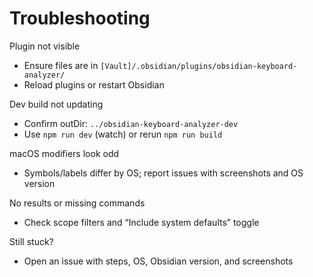 # Troubleshooting

Plugin not visible
- Ensure files are in `[Vault]/.obsidian/plugins/obsidian-keyboard-analyzer/`
- Reload plugins or restart Obsidian

Dev build not updating
- Confirm outDir: `../obsidian-keyboard-analyzer-dev`
- Use `npm run dev` (watch) or rerun `npm run build`

macOS modifiers look odd
- Symbols/labels differ by OS; report issues with screenshots and OS version

No results or missing commands
- Check scope filters and “Include system defaults” toggle

Still stuck?
- Open an issue with steps, OS, Obsidian version, and screenshots
